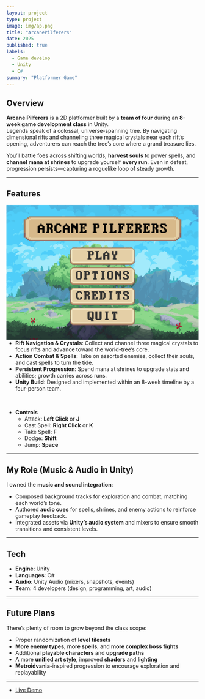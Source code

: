 ```yaml
---
layout: project
type: project
image: img/ap.png
title: "ArcanePilferers"
date: 2025
published: true
labels:
  - Game develop
  - Unity
  - C#
summary: "Platformer Game"
---
```


## Overview
**Arcane Pilferers** is a 2D platformer built by a **team of four** during an **8-week game development class** in Unity.  
Legends speak of a colossal, universe-spanning tree. By navigating dimensional rifts and channeling three magical crystals near each rift’s opening, adventurers can reach the tree’s core where a grand treasure lies.

You’ll battle foes across shifting worlds, **harvest souls** to power spells, and **channel mana at shrines** to upgrade yourself **every run**. Even in defeat, progression persists—capturing a roguelike loop of steady growth.

---

## Features

<img src="../img/ap.png" align="left" width="600" />

- **Rift Navigation & Crystals**: Collect and channel three magical crystals to focus rifts and advance toward the world-tree’s core.  
- **Action Combat & Spells**: Take on assorted enemies, collect their souls, and cast spells to turn the tide.  
- **Persistent Progression**: Spend mana at shrines to upgrade stats and abilities; growth carries across runs.  
- **Unity Build**: Designed and implemented within an 8-week timeline by a four-person team.

<br clear="left"/>


- **Controls**  
  - Attack: **Left Click** or **J**  
  - Cast Spell: **Right Click** or **K**  
  - Take Spell: **F**  
  - Dodge: **Shift**  
  - Jump: **Space**

---

## My Role (Music & Audio in Unity)
I owned the **music and sound integration**:
- Composed background tracks for exploration and combat, matching each world’s tone.  
- Authored **audio cues** for spells, shrines, and enemy actions to reinforce gameplay feedback.  
- Integrated assets via **Unity’s audio system** and mixers to ensure smooth transitions and consistent levels.

---

## Tech
- **Engine**: Unity  
- **Languages**: C#  
- **Audio**: Unity Audio (mixers, snapshots, events)  
- **Team**: 4 developers (design, programming, art, audio)

---

## Future Plans
There’s plenty of room to grow beyond the class scope:
- Proper randomization of **level tilesets**  
- **More enemy types**, **more spells**, and **more complex boss fights**  
- Additional **playable characters** and **upgrade paths**  
- A more **unified art style**, improved **shaders** and **lighting**  
- **Metroidvania**-inspired progression to encourage exploration and replayability

---

- [Live Demo](https://skittflash.itch.io/arcane-pilferers)  
